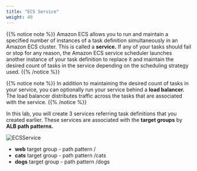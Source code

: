 ```yaml
---
title: "ECS Service"
weight: 40
---
```


{{% notice note %}}
Amazon ECS allows you to run and maintain a specified number of instances of a task definition simultaneously in an Amazon ECS cluster. This is called a **service.** If any of your tasks should fail or stop for any reason, the Amazon ECS service scheduler launches another instance of your task definition to replace it and maintain the desired count of tasks in the service depending on the scheduling strategy used. 
{{% /notice %}}

{{% notice note %}}
In addition to maintaining the desired count of tasks in your service, you can optionally run your service behind a **load balancer.** The load balancer distributes traffic across the tasks that are associated with the service.
{{% /notice %}}

In this lab, you will create 3 services referring task definitions that you created earlier. These services are associated with the **target groups** by **ALB path patterns.**

![ECSService](/images/ecs/service/ecs_service.svg)

- **web** target group - path pattern /
- **cats** target group - path pattern /cats
- **dogs** target group - path pattern /dogs